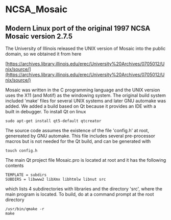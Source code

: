 # NCSA_Mosaic
## Modern Linux port of the original 1997 NCSA Mosaic version 2.7.5

The University of Illinois released the UNIX version of Mosaic into the public domain, so
we obtained it from here

[https://archives.library.illinois.edu/erec/University%20Archives/0705012/Unix/source/](https://archives.library.illinois.edu/erec/University%20Archives/0705012/Unix/source/)

Mosaic was written in the C programming language and the UNIX version uses the X11 (and Motif) as the windowing system. The original build system included 'make' files for several UNIX systems and later GNU automake was added. We added a build based on Qt because it provides an IDE with a built in debugger. To install Qt on linux

```
sudo apt-get install qt5-default qtcreator
```

The source code assumes the existence of the file 'config.h' at root, genereated by GNU automake. This file includes several pre-processor macros but is not needed for the Qt build, and can be generated with

```
touch config.h
```

The main Qt project file Mosaic.pro is located at root and it has the following contents

```
TEMPLATE = subdirs
SUBDIRS = libwww2 libXmx libhtmlw libnut src
```

which lists 4 subdirectories with libraries and the directory 'src', where the main program is located. To build, do at a command prompt at the root directory

```
/usr/bin/qmake -r
make
```







